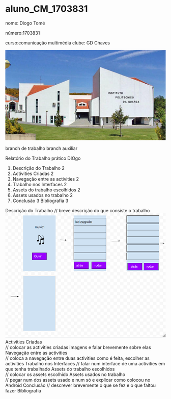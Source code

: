 # aluno_CM_1703831
nome: Diogo Tomé

número:1703831

curso:comunicação multimédia
clube: GD Chaves

![alt_text](./imagens/ipg.jpg)
 

branch de trabalho
branch auxiliar


Relatório do Trabalho prático
<music1>
DIOgo


1. Descrição do Trabalho	2
2. Activities Criadas	2
3. Navegação entre as activities	2
4. Trabalho nos Interfaces	2
5. Assets do trabalho escolhidos	2
6. Assets usados no trabalho	2
7. Conclusão	3
Bibliografia	3


Descrição do Trabalho
// breve descrição do que consiste o trabalho
![alt text](./imagens/projetodesenho.PNG)
Activities Criadas	
  // colocar as activities criadas imagens e falar brevemente sobre elas
Navegação entre as activities	
// coloca a navegação entre duas activities como é feita, escolher as activities
Trabalho nos Interfaces	
// falar num interface de uma activities em que tenha trabalhado
Assets do trabalho escolhidos	
// colocar os assets escolhido
Assets usados no trabalho	
// pegar num dos assets usado e num só e explicar como colocou no Android
Conclusão
// descrever brevemente o que se fez e o que faltou fazer
Bibliografia
